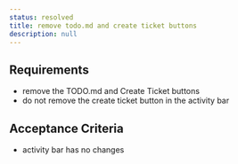 ```yaml
---
status: resolved
title: remove todo.md and create ticket buttons
description: null
---
```


## Requirements

- remove the TODO.md and Create Ticket buttons
- do not remove the create ticket button in the activity bar

## Acceptance Criteria

- activity bar has no changes

